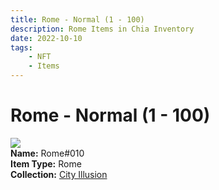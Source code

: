 ```yaml
---
title: Rome - Normal (1 - 100)
description: Rome Items in Chia Inventory
date: 2022-10-10
tags:
    - NFT
    - Items
---
```


# Rome - Normal (1 - 100)
<div class="item_thumbnail">
<img loading="lazy" src="https://hbci4jetldm3vrgtelgedmmtuyn4x5a2zqznju5tzjq2eluoqq.arweave.net/OESOJJNY2brE_0yLMQbGTphvL9BrMMtTTs8phoi6OhA"><br/>
<div><strong>Name:</strong> Rome#010</div>
<div><strong>Item Type:</strong> Rome</div>
<div><strong>Collection:</strong> <a href="https://www.spacescan.io/xch/nft/collection/col1lend2dcn558km4wcwta4xnkfv3xpcmlp9kyt0m909emvfxechlyqdl5ndg">City Illusion</a></div>
</div>

